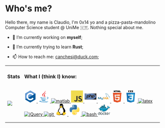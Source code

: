 <h1>Who's me?</h1>

Hello there,
my name is Claudio, I'm 0x14 yo and a pizza-pasta-mandolino Computer Science student @ UniMe 🇮🇹. 
Nothing special about me.

- 🔭 I’m currently working on **myself**;

- 🌱 I’m currently trying to learn **Rust**;

- 📫 How to reach me: canchesi@duck.com;

<table>
<tr>
<td>
<h3>Stats</h3>
</td>
<td>
<h3>What I (think I) know:</h3>
</td>
</tr>
<tr>
<td>
<img class="img" src="https://github-readme-stats.vercel.app/api?username=claudioanchesi&show_icons=true&theme=radical" />
</td>
<td>
<p>
  <a href="https://www.cprogramming.com/" target="_blank" rel="noreferrer">
    <img src="https://raw.githubusercontent.com/devicons/devicon/master/icons/c/c-original.svg" alt="c" width="40" height="40" />
  </a>
  <a href="https://www.java.com/" target="_blank" rel="noreferrer">
    <img src="https://github.com/devicons/devicon/blob/master/icons/java/java-original.svg" alt="java" width="40" height="40" />
  </a>
  <a href="https://www.mathworks.com/" target="_blank" rel="noreferrer">
    <img src="https://upload.wikimedia.org/wikipedia/commons/2/21/Matlab_Logo.png" alt="matlab" width="40" height="40" />
  <a href="https://developer.mozilla.org/en-US/docs/Web/JavaScript" target="_blank" rel="noreferrer">
    <img src="https://raw.githubusercontent.com/devicons/devicon/master/icons/javascript/javascript-original.svg" alt="javascript" width="40" height="40" />
  </a>
  <a href="https://www.php.net" target="_blank" rel="noreferrer">
    <img src="https://raw.githubusercontent.com/devicons/devicon/master/icons/php/php-original.svg" alt="php" width="40" height="40" />
  </a>
  <a href="https://www.mysql.com/" target="_blank" rel="noreferrer">
    <img src="https://raw.githubusercontent.com/devicons/devicon/master/icons/mysql/mysql-original-wordmark.svg" alt="mysql" width="40" height="40" />
  </a>
  <a href="https://www.w3.org/html/" target="_blank" rel="noreferrer">
    <img src="https://raw.githubusercontent.com/devicons/devicon/master/icons/html5/html5-original-wordmark.svg" alt="html5" width="40" height="40" />
  </a>
  <a href="https://www.w3schools.com/css/" target="_blank" rel="noreferrer">
    <img src="https://raw.githubusercontent.com/devicons/devicon/master/icons/css3/css3-original-wordmark.svg" alt="css3" width="40" height="40" />
  </a>
  <a href="https://www.latex-project.org" target="_blank" rel="noreferrer">
  <img src="https://upload.wikimedia.org/wikipedia/commons/9/92/LaTeX_logo.svg" alt="latex" width="40" height="40" /></a>
      <a href="https://jquery.com" target="_blank" rel="noreferrer">
      <img src="https://seeklogo.com/images/J/jquery-logo-CFE6ECE363-seeklogo.com.png" alt="jQuery" width="40" height="40" />
    </a>
  <a href="https://git-scm.com/" target="_blank" rel="noreferrer">
    <img src="https://www.vectorlogo.zone/logos/git-scm/git-scm-icon.svg" alt="git" width="40" height="40" />
  </a>
  <a href="https://www.linux.org/" target="_blank" rel="noreferrer">
    <img src="https://raw.githubusercontent.com/devicons/devicon/master/icons/linux/linux-original.svg" alt="linux" width="40" height="40" />
  </a>
  <a href="https://www.python.org" target="_blank" rel="noreferrer">
    <img src="https://raw.githubusercontent.com/devicons/devicon/master/icons/python/python-original.svg" alt="python" width="40" height="40" />
  </a>
  <a href="https://www.gnu.org/software/bash/" target="_blank" rel="noreferrer">
    <img src="https://www.vectorlogo.zone/logos/gnu_bash/gnu_bash-icon.svg" alt="bash" width="40" height="40" />
  </a>
  <a href="https://www.docker.com/" target="_blank" rel="noreferrer">
    <img src="https://raw.githubusercontent.com/devicons/devicon/master/icons/docker/docker-original-wordmark.svg" alt="docker" width="40" height="40" />
  </a>
    </td>
</tr>
</table>
